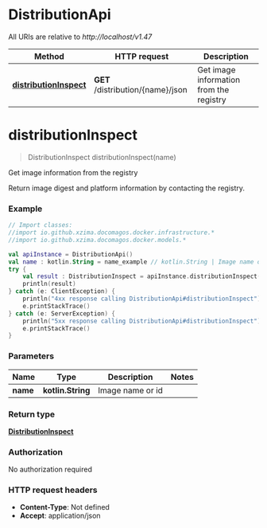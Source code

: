 # DistributionApi

All URIs are relative to *http://localhost/v1.47*

| Method                                                            | HTTP request                      | Description                             |
|-------------------------------------------------------------------|-----------------------------------|-----------------------------------------|
| [**distributionInspect**](DistributionApi.md#distributionInspect) | **GET** /distribution/{name}/json | Get image information from the registry |

<a id="distributionInspect"></a>

# **distributionInspect**

> DistributionInspect distributionInspect(name)

Get image information from the registry

Return image digest and platform information by contacting the registry.

### Example

```kotlin
// Import classes:
//import io.github.xzima.docomagos.docker.infrastructure.*
//import io.github.xzima.docomagos.docker.models.*

val apiInstance = DistributionApi()
val name : kotlin.String = name_example // kotlin.String | Image name or id
try {
    val result : DistributionInspect = apiInstance.distributionInspect(name)
    println(result)
} catch (e: ClientException) {
    println("4xx response calling DistributionApi#distributionInspect")
    e.printStackTrace()
} catch (e: ServerException) {
    println("5xx response calling DistributionApi#distributionInspect")
    e.printStackTrace()
}
```

### Parameters

| Name     | Type              | Description      | Notes |
|----------|-------------------|------------------|-------|
| **name** | **kotlin.String** | Image name or id |       |

### Return type

[**DistributionInspect**](DistributionInspect.md)

### Authorization

No authorization required

### HTTP request headers

- **Content-Type**: Not defined
- **Accept**: application/json

